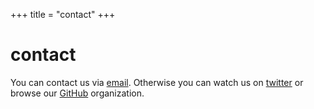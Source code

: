 +++
title = "contact"
+++

# contact

You can contact us via [email](mailto:contact@distributedgallery.com). Otherwise you can watch us on [twitter](https://twitter.com/distribgallery) or browse our [GitHub](https://github.com/distributedgallery) organization.
